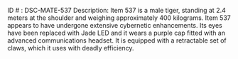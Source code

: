 ID # : DSC-MATE-537
Description: Item 537 is a male tiger, standing at 2.4 meters at the shoulder and weighing approximately 400 kilograms. Item 537 appears to have undergone extensive cybernetic enhancements. Its eyes have been replaced with Jade LED and it wears a purple cap fitted with an advanced communications headset. It is equipped with a retractable set of claws, which it uses with deadly efficiency.